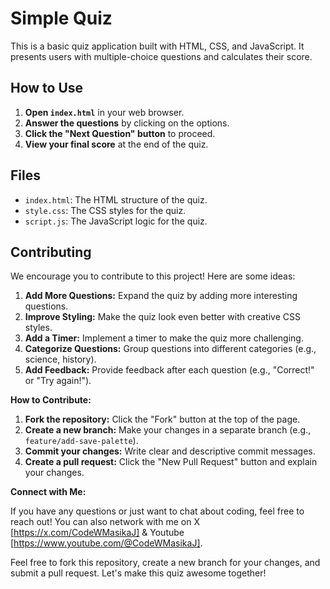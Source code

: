 # Simple Quiz

This is a basic quiz application built with HTML, CSS, and JavaScript. It presents users with multiple-choice questions and calculates their score.

## How to Use

1.  **Open `index.html`** in your web browser.
2.  **Answer the questions** by clicking on the options.
3.  **Click the "Next Question" button** to proceed.
4.  **View your final score** at the end of the quiz.

## Files

* `index.html`: The HTML structure of the quiz.
* `style.css`: The CSS styles for the quiz.
* `script.js`: The JavaScript logic for the quiz.

## Contributing

We encourage you to contribute to this project! Here are some ideas:

1.  **Add More Questions:** Expand the quiz by adding more interesting questions.
2.  **Improve Styling:** Make the quiz look even better with creative CSS styles.
3.  **Add a Timer:** Implement a timer to make the quiz more challenging.
4.  **Categorize Questions:** Group questions into different categories (e.g., science, history).
5.  **Add Feedback:** Provide feedback after each question (e.g., "Correct!" or "Try again!").

**How to Contribute:**

1.  **Fork the repository:** Click the "Fork" button at the top of the page.
2.  **Create a new branch:** Make your changes in a separate branch (e.g., `feature/add-save-palette`).
3.  **Commit your changes:** Write clear and descriptive commit messages.
4.  **Create a pull request:** Click the "New Pull Request" button and explain your changes.

**Connect with Me:**

If you have any questions or just want to chat about coding, feel free to reach out! You can also network with me on X [https://x.com/CodeWMasikaJ] & Youtube [https://www.youtube.com/@CodeWMasikaJ].

Feel free to fork this repository, create a new branch for your changes, and submit a pull request. Let's make this quiz awesome together!